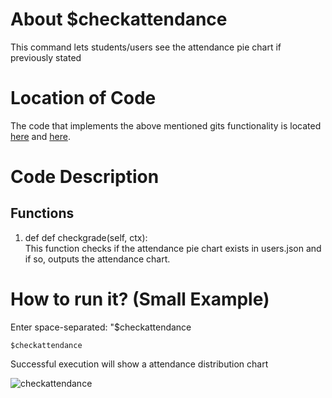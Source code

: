 # About $checkattendance
This command lets students/users see the attendance pie chart if previously stated

# Location of Code
The code that implements the above mentioned gits functionality is located [here](https://github.com/chandur626/ClassMateBot/blob/main/bot.py) and [here](https://github.com/chandur626/ClassMateBot/blob/main/cogs/charts.py).

# Code Description
## Functions

1. def def checkgrade(self, ctx): <br>
This function checks if the attendance pie chart exists in users.json and if so, outputs the attendance chart. 

# How to run it? (Small Example)
Enter space-separated: "$checkattendance
```
$checkattendance
```
Successful execution will show a attendance distribution chart

![checkattendance](https://user-images.githubusercontent.com/60410421/140683062-490ec59d-8be5-433b-bd93-57ed6f57243a.gif)
